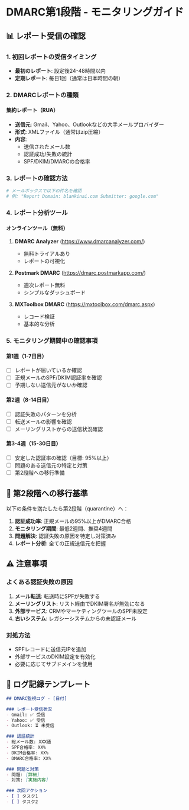 # DMARC第1段階 - モニタリングガイド

## 📊 レポート受信の確認

### 1. 初回レポートの受信タイミング
- **最初のレポート**: 設定後24-48時間以内
- **定期レポート**: 毎日1回（通常は日本時間の朝）

### 2. DMARCレポートの種類

#### 集約レポート（RUA）
- **送信元**: Gmail、Yahoo、Outlookなどの大手メールプロバイダー
- **形式**: XMLファイル（通常はzip圧縮）
- **内容**:
  - 送信されたメール数
  - 認証成功/失敗の統計
  - SPF/DKIM/DMARCの合格率

### 3. レポートの確認方法

```bash
# メールボックスで以下の件名を確認
# 例: "Report Domain: blankinai.com Submitter: google.com"
```

### 4. レポート分析ツール

#### オンラインツール（無料）
1. **DMARC Analyzer** (https://www.dmarcanalyzer.com/)
   - 無料トライアルあり
   - レポートの可視化

2. **Postmark DMARC** (https://dmarc.postmarkapp.com/)
   - 週次レポート無料
   - シンプルなダッシュボード

3. **MXToolbox DMARC** (https://mxtoolbox.com/dmarc.aspx)
   - レコード検証
   - 基本的な分析

### 5. モニタリング期間中の確認事項

#### 第1週（1-7日目）
- [ ] レポートが届いているか確認
- [ ] 正規メールのSPF/DKIM認証率を確認
- [ ] 予期しない送信元がないか確認

#### 第2週（8-14日目）
- [ ] 認証失敗のパターンを分析
- [ ] 転送メールの影響を確認
- [ ] メーリングリストからの送信状況確認

#### 第3-4週（15-30日目）
- [ ] 安定した認証率の確認（目標: 95%以上）
- [ ] 問題のある送信元の特定と対策
- [ ] 第2段階への移行準備

## 🎯 第2段階への移行基準

以下の条件を満たしたら第2段階（quarantine）へ：

1. **認証成功率**: 正規メールの95%以上がDMARC合格
2. **モニタリング期間**: 最低2週間、推奨4週間
3. **問題解決**: 認証失敗の原因を特定し対策済み
4. **レポート分析**: 全ての正規送信元を把握

## ⚠️ 注意事項

### よくある認証失敗の原因
1. **メール転送**: 転送時にSPFが失敗する
2. **メーリングリスト**: リスト経由でDKIM署名が無効になる
3. **外部サービス**: CRMやマーケティングツールのSPF未設定
4. **古いシステム**: レガシーシステムからの未認証メール

### 対処方法
- SPFレコードに送信元IPを追加
- 外部サービスのDKIM設定を有効化
- 必要に応じてサブドメインを使用

## 📝 ログ記録テンプレート

```markdown
## DMARC監視ログ - [日付]

### レポート受信状況
- Gmail: ✅ 受信
- Yahoo: ✅ 受信
- Outlook: ⏳ 未受信

### 認証統計
- 総メール数: XXX通
- SPF合格率: XX%
- DKIM合格率: XX%
- DMARC合格率: XX%

### 問題と対策
- 問題: [詳細]
- 対策: [実施内容]

### 次回アクション
- [ ] タスク1
- [ ] タスク2
```